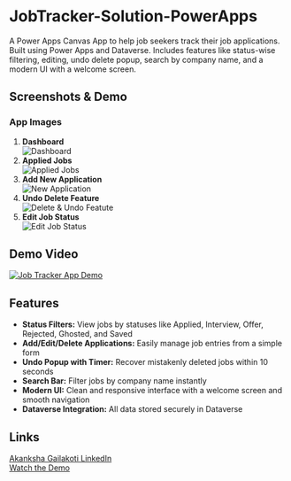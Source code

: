 # JobTracker-Solution-PowerApps  
A Power Apps Canvas App to help job seekers track their job applications. Built using Power Apps and Dataverse. Includes features like status-wise filtering, editing, undo delete popup, search by company name, and a modern UI with a welcome screen.

## **Screenshots & Demo**  

### **App Images**  
1. **Dashboard**  
   ![Dashboard](https://github.com/akankshagailakoti/MyJobHunt-Solution-PowerApps/blob/main/Dashboard.png) 
2. **Applied Jobs**  
   ![Applied Jobs](https://github.com/akankshagailakoti/MyJobHunt-Solution-PowerApps/blob/main/Applied%20Jobs.png) 
3. **Add New Application**  
   ![New Application](https://github.com/akankshagailakoti/MyJobHunt-Solution-PowerApps/blob/main/Add%20New%20Application.png)
4. **Undo Delete Feature**  
   ![Delete & Undo Featute](https://github.com/akankshagailakoti/MyJobHunt-Solution-PowerApps/blob/main/Undo%20Feature.png)
6. **Edit Job Status**  
   ![Edit Job Status](https://github.com/akankshagailakoti/MyJobHunt-Solution-PowerApps/blob/main/Edit%20Job%20Status.png)

## **Demo Video**  
[![Job Tracker App Demo](https://img.youtube.com/vi/gMVe6N9t32A/maxresdefault.jpg)](https://www.youtube.com/watch?v=gMVe6N9t32A)

## **Features**  
- **Status Filters:** View jobs by statuses like Applied, Interview, Offer, Rejected, Ghosted, and Saved  
- **Add/Edit/Delete Applications:** Easily manage job entries from a simple form  
- **Undo Popup with Timer:** Recover mistakenly deleted jobs within 10 seconds  
- **Search Bar:** Filter jobs by company name instantly  
- **Modern UI:** Clean and responsive interface with a welcome screen and smooth navigation  
- **Dataverse Integration:** All data stored securely in Dataverse  

## **Links**  
[Akanksha Gailakoti LinkedIn](https://www.linkedin.com/in/akanksha-gailakoti/)  
[Watch the Demo](https://www.youtube.com/watch?v=gMVe6N9t32A)
